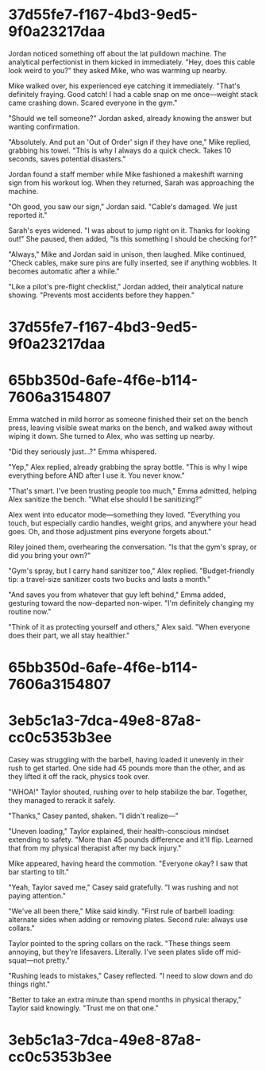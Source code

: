 

# 37d55fe7-f167-4bd3-9ed5-9f0a23217daa

Jordan noticed something off about the lat pulldown machine. The analytical perfectionist in them kicked in immediately. "Hey, does this cable look weird to you?" they asked Mike, who was warming up nearby.

Mike walked over, his experienced eye catching it immediately. "That's definitely fraying. Good catch! I had a cable snap on me once—weight stack came crashing down. Scared everyone in the gym."

"Should we tell someone?" Jordan asked, already knowing the answer but wanting confirmation.

"Absolutely. And put an 'Out of Order' sign if they have one," Mike replied, grabbing his towel. "This is why I always do a quick check. Takes 10 seconds, saves potential disasters."

Jordan found a staff member while Mike fashioned a makeshift warning sign from his workout log. When they returned, Sarah was approaching the machine.

"Oh good, you saw our sign," Jordan said. "Cable's damaged. We just reported it."

Sarah's eyes widened. "I was about to jump right on it. Thanks for looking out!" She paused, then added, "Is this something I should be checking for?"

"Always," Mike and Jordan said in unison, then laughed. Mike continued, "Check cables, make sure pins are fully inserted, see if anything wobbles. It becomes automatic after a while."

"Like a pilot's pre-flight checklist," Jordan added, their analytical nature showing. "Prevents most accidents before they happen."

# 37d55fe7-f167-4bd3-9ed5-9f0a23217daa



# 65bb350d-6afe-4f6e-b114-7606a3154807

Emma watched in mild horror as someone finished their set on the bench press, leaving visible sweat marks on the bench, and walked away without wiping it down. She turned to Alex, who was setting up nearby.

"Did they seriously just...?" Emma whispered.

"Yep," Alex replied, already grabbing the spray bottle. "This is why I wipe everything before AND after I use it. You never know."

"That's smart. I've been trusting people too much," Emma admitted, helping Alex sanitize the bench. "What else should I be sanitizing?"

Alex went into educator mode—something they loved. "Everything you touch, but especially cardio handles, weight grips, and anywhere your head goes. Oh, and those adjustment pins everyone forgets about."

Riley joined them, overhearing the conversation. "Is that the gym's spray, or did you bring your own?"

"Gym's spray, but I carry hand sanitizer too," Alex replied. "Budget-friendly tip: a travel-size sanitizer costs two bucks and lasts a month."

"And saves you from whatever that guy left behind," Emma added, gesturing toward the now-departed non-wiper. "I'm definitely changing my routine now."

"Think of it as protecting yourself and others," Alex said. "When everyone does their part, we all stay healthier."

# 65bb350d-6afe-4f6e-b114-7606a3154807



# 3eb5c1a3-7dca-49e8-87a8-cc0c5353b3ee

Casey was struggling with the barbell, having loaded it unevenly in their rush to get started. One side had 45 pounds more than the other, and as they lifted it off the rack, physics took over.

"WHOA!" Taylor shouted, rushing over to help stabilize the bar. Together, they managed to rerack it safely.

"Thanks," Casey panted, shaken. "I didn't realize—"

"Uneven loading," Taylor explained, their health-conscious mindset extending to safety. "More than 45 pounds difference and it'll flip. Learned that from my physical therapist after my back injury."

Mike appeared, having heard the commotion. "Everyone okay? I saw that bar starting to tilt."

"Yeah, Taylor saved me," Casey said gratefully. "I was rushing and not paying attention."

"We've all been there," Mike said kindly. "First rule of barbell loading: alternate sides when adding or removing plates. Second rule: always use collars."

Taylor pointed to the spring collars on the rack. "These things seem annoying, but they're lifesavers. Literally. I've seen plates slide off mid-squat—not pretty."

"Rushing leads to mistakes," Casey reflected. "I need to slow down and do things right."

"Better to take an extra minute than spend months in physical therapy," Taylor said knowingly. "Trust me on that one."

# 3eb5c1a3-7dca-49e8-87a8-cc0c5353b3ee

